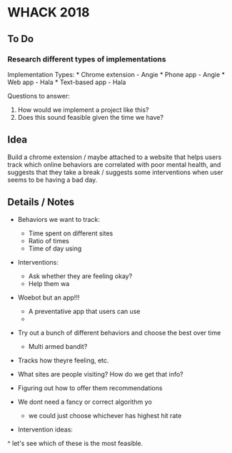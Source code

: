 # WHACK 2018

## To Do

### Research different types of implementations
Implementation Types:
    * Chrome extension - Angie
    * Phone app - Angie
    * Web app - Hala
    * Text-based app - Hala

Questions to answer:
1) How would we implement a project like this?
2) Does this sound feasible given the time we have?

## Idea

Build a chrome extension / maybe attached to a website that helps users track which online behaviors are correlated with poor mental health, and suggests that they take a break / suggests some interventions when user seems to be having a bad day.

## Details / Notes

* Behaviors we want to track:
    * Time spent on different sites
    * Ratio of times
    * Time of day using

* Interventions:
    * Ask whether they are feeling okay?
    * Help them wa

* Woebot but an app!!!
    * A preventative app that users can use
    *

* Try out a bunch of different behaviors and choose the best over time
    * Multi armed bandit?

* Tracks how theyre feeling, etc.
* What sites are people visiting? How do we get that info?
* Figuring out how to offer them recommendations

* We dont need a fancy or correct algorithm yo
    * we could just choose whichever has highest hit rate

* Intervention ideas:

^ let's see which of these is the most feasible.